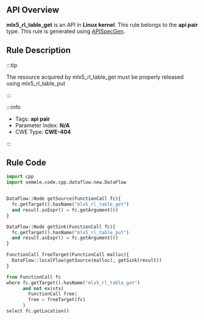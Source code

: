 ---
---


## API Overview
**mlx5_rl_table_get** is an API in **Linux kernel**. This rule belongs to the **api pair** type. This rule is generated using [APISpecGen](../../tools/APISpecGen).
## Rule Description

:::tip

The resource acquired by mlx5_rl_table_get must be properly released using mlx5_rl_table_put

:::

:::info

- Tags: **api pair**
- Parameter Index: **N/A**
- CWE Type: **CWE-404**

:::

## Rule Code
```python
import cpp
import semmle.code.cpp.dataflow.new.DataFlow


DataFlow::Node getSource(FunctionCall fc){
  fc.getTarget().hasName("mlx5_rl_table_get")
  and result.asExpr() = fc.getArgument(0)
}

DataFlow::Node getSink(FunctionCall fc){
  fc.getTarget().hasName("mlx5_rl_table_put")
  and result.asExpr() = fc.getArgument(0)
}

FunctionCall freeTarget(FunctionCall malloc){
  DataFlow::localFlow(getSource(malloc), getSink(result))
}

from FunctionCall fc
where fc.getTarget().hasName("mlx5_rl_table_get")
      and not exists(
        FunctionCall free| 
        free = freeTarget(fc)
      )
select fc.getLocation()

    
```